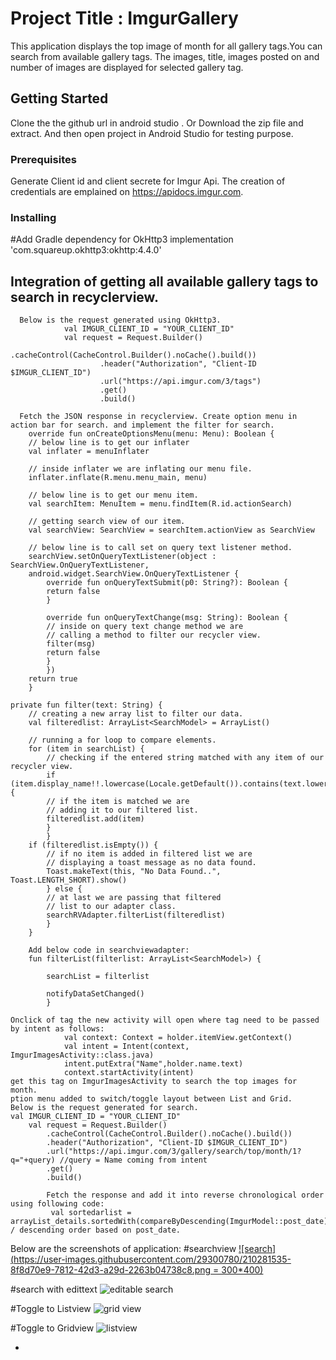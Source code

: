 # Project Title : ImgurGallery

This application displays the top image of month for all gallery tags.You can search from available gallery tags. The images, title, images posted on and number of images are displayed for selected gallery tag.

## Getting Started

Clone the the github url in android studio . Or Download the zip file and extract. And then open project in Android Studio for testing purpose.

### Prerequisites

Generate Client id and client secrete for Imgur Api. The creation of credentials are emplained on https://apidocs.imgur.com. 

### Installing

#Add Gradle dependency for OkHttp3 
    implementation 'com.squareup.okhttp3:okhttp:4.4.0'
    
  ##  Integration of getting all available gallery tags to  search in recyclerview. 
      Below is the request generated using OkHttp3. 
                val IMGUR_CLIENT_ID = "YOUR_CLIENT_ID"
                val request = Request.Builder()
                        .cacheControl(CacheControl.Builder().noCache().build())
                        .header("Authorization", "Client-ID $IMGUR_CLIENT_ID")
                        .url("https://api.imgur.com/3/tags")
                        .get()
                        .build()
            
      Fetch the JSON response in recyclerview. Create option menu in action bar for search. and implement the filter for search.
        override fun onCreateOptionsMenu(menu: Menu): Boolean {
        // below line is to get our inflater
        val inflater = menuInflater
        
        // inside inflater we are inflating our menu file.
        inflater.inflate(R.menu.menu_main, menu)
        
        // below line is to get our menu item.
        val searchItem: MenuItem = menu.findItem(R.id.actionSearch)
        
        // getting search view of our item.
        val searchView: SearchView = searchItem.actionView as SearchView
        
        // below line is to call set on query text listener method.
        searchView.setOnQueryTextListener(object : SearchView.OnQueryTextListener,
        android.widget.SearchView.OnQueryTextListener {
            override fun onQueryTextSubmit(p0: String?): Boolean {
            return false
            }
            
            override fun onQueryTextChange(msg: String): Boolean {
            // inside on query text change method we are
            // calling a method to filter our recycler view.
            filter(msg)
            return false
            }
            })
        return true
        }
    
    private fun filter(text: String) {
        // creating a new array list to filter our data.
        val filteredlist: ArrayList<SearchModel> = ArrayList()
        
        // running a for loop to compare elements.
        for (item in searchList) {
            // checking if the entered string matched with any item of our recycler view.
            if (item.display_name!!.lowercase(Locale.getDefault()).contains(text.lowercase(Locale.getDefault()))) {
            // if the item is matched we are
            // adding it to our filtered list.
            filteredlist.add(item)
            }
            }
        if (filteredlist.isEmpty()) {
            // if no item is added in filtered list we are
            // displaying a toast message as no data found.
            Toast.makeText(this, "No Data Found..", Toast.LENGTH_SHORT).show()
            } else {
            // at last we are passing that filtered
            // list to our adapter class.
            searchRVAdapter.filterList(filteredlist)
            }
        }
        
        Add below code in searchviewadapter:
        fun filterList(filterlist: ArrayList<SearchModel>) {
           
            searchList = filterlist
            
            notifyDataSetChanged()
            }
    
    Onclick of tag the new activity will open where tag need to be passed by intent as follows:
                val context: Context = holder.itemView.getContext()
                val intent = Intent(context, ImgurImagesActivity::class.java)
                intent.putExtra("Name",holder.name.text)
                context.startActivity(intent)
    get this tag on ImgurImagesActivity to search the top images for month.
    ption menu added to switch/toggle layout between List and Grid.
    Below is the request generated for search.
    val IMGUR_CLIENT_ID = "YOUR_CLIENT_ID"
        val request = Request.Builder()
            .cacheControl(CacheControl.Builder().noCache().build())
            .header("Authorization", "Client-ID $IMGUR_CLIENT_ID")
            .url("https://api.imgur.com/3/gallery/search/top/month/1?q="+query) //query = Name coming from intent
            .get()
            .build()
            
            Fetch the response and add it into reverse chronological order using following code:
             val sortedarlist = arrayList_details.sortedWith(compareByDescending(ImgurModel::post_date))  / descending order based on post_date.

Below are the screenshots of application:
#searchview
[
![search](https://user-images.githubusercontent.com/29300780/210281535-8f8d70e9-7812-42d3-a29d-2263b04738c8.png = 300*400)
](url)

#search with edittext
![editable search](https://user-images.githubusercontent.com/29300780/210281663-d763b8f1-3b34-46a4-a286-1c9e5fb6024e.png)

#Toggle to Listview
![grid view](https://user-images.githubusercontent.com/29300780/210281578-08f35482-8f4a-46ce-aba1-a71f7ed00a16.png)

#Toggle to Gridview
![listview](https://user-images.githubusercontent.com/29300780/210281918-b53c463c-c51b-4c50-8841-28cc9755a4c5.png)



*
